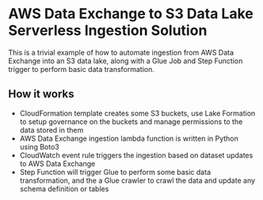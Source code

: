 # AWS Data Exchange to S3 Data Lake Serverless Ingestion Solution

This is a trivial example of how to automate ingestion from AWS Data Exchange into
an S3 data lake, along with a Glue Job and Step Function trigger to perform basic data
transformation.

## How it works

- CloudFormation template creates some S3 buckets, use Lake Formation to setup governance on
the buckets and manage permissions to the data stored in them
- AWS Data Exchange ingestion lambda function is written in Python using Boto3
- CloudWatch event rule triggers the ingestion based on dataset updates to AWS Data Exchange 
- Step Function will trigger Glue to perform some basic data transformation, and the a Glue crawler
to crawl the data and update any schema definition or tables
